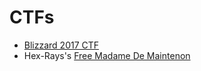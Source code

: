 # CTFs

- [Blizzard 2017 CTF](./blizzard_lich_king)
- Hex-Rays's [Free Madame De Maintenon](./free_madame_de_maintenon/README.md)